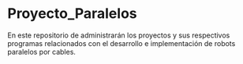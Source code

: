# Proyecto_Paralelos
En este repositorio de administrarán los proyectos y sus respectivos programas relacionados con el desarrollo e implementación de robots paralelos por cables.
